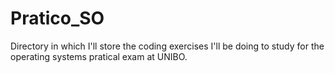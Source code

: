 # Pratico_SO 
Directory in which I'll store the coding exercises I'll be doing to study for the operating systems pratical exam at UNIBO.  
